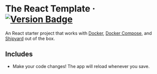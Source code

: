 # The React Template &middot; [![Version Badge](https://img.shields.io/badge/version-1.0.0-brightgreen)](#)

An React starter project that works with [Docker](https://www.docker.com/), [Docker Compose](https://docs.docker.com/compose/),
and [Shipyard](https://shipyard.build) out of the box.

## Includes

- Make your code changes! The app will reload whenever you save.

